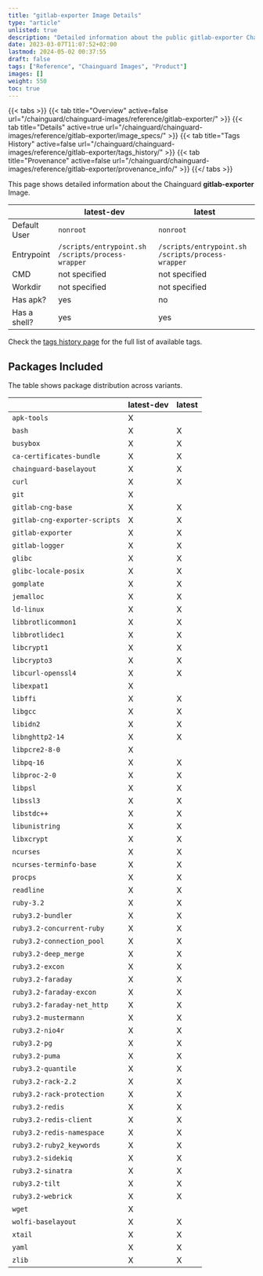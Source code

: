 ```yaml
---
title: "gitlab-exporter Image Details"
type: "article"
unlisted: true
description: "Detailed information about the public gitlab-exporter Chainguard Image."
date: 2023-03-07T11:07:52+02:00
lastmod: 2024-05-02 00:37:55
draft: false
tags: ["Reference", "Chainguard Images", "Product"]
images: []
weight: 550
toc: true
---
```


{{< tabs >}}
{{< tab title="Overview" active=false url="/chainguard/chainguard-images/reference/gitlab-exporter/" >}}
{{< tab title="Details" active=true url="/chainguard/chainguard-images/reference/gitlab-exporter/image_specs/" >}}
{{< tab title="Tags History" active=false url="/chainguard/chainguard-images/reference/gitlab-exporter/tags_history/" >}}
{{< tab title="Provenance" active=false url="/chainguard/chainguard-images/reference/gitlab-exporter/provenance_info/" >}}
{{</ tabs >}}

This page shows detailed information about the Chainguard **gitlab-exporter** Image.

|              | latest-dev                                        | latest                                            |
|--------------|---------------------------------------------------|---------------------------------------------------|
| Default User | `nonroot`                                         | `nonroot`                                         |
| Entrypoint   | `/scripts/entrypoint.sh /scripts/process-wrapper` | `/scripts/entrypoint.sh /scripts/process-wrapper` |
| CMD          | not specified                                     | not specified                                     |
| Workdir      | not specified                                     | not specified                                     |
| Has apk?     | yes                                               | no                                                |
| Has a shell? | yes                                               | yes                                               |

Check the [tags history page](/chainguard/chainguard-images/reference/gitlab-exporter/tags_history/) for the full list of available tags.

## Packages Included
The table shows package distribution across variants.

|                               | latest-dev | latest |
|-------------------------------|------------|--------|
| `apk-tools`                   | X          |        |
| `bash`                        | X          | X      |
| `busybox`                     | X          | X      |
| `ca-certificates-bundle`      | X          | X      |
| `chainguard-baselayout`       | X          | X      |
| `curl`                        | X          | X      |
| `git`                         | X          |        |
| `gitlab-cng-base`             | X          | X      |
| `gitlab-cng-exporter-scripts` | X          | X      |
| `gitlab-exporter`             | X          | X      |
| `gitlab-logger`               | X          | X      |
| `glibc`                       | X          | X      |
| `glibc-locale-posix`          | X          | X      |
| `gomplate`                    | X          | X      |
| `jemalloc`                    | X          | X      |
| `ld-linux`                    | X          | X      |
| `libbrotlicommon1`            | X          | X      |
| `libbrotlidec1`               | X          | X      |
| `libcrypt1`                   | X          | X      |
| `libcrypto3`                  | X          | X      |
| `libcurl-openssl4`            | X          | X      |
| `libexpat1`                   | X          |        |
| `libffi`                      | X          | X      |
| `libgcc`                      | X          | X      |
| `libidn2`                     | X          | X      |
| `libnghttp2-14`               | X          | X      |
| `libpcre2-8-0`                | X          |        |
| `libpq-16`                    | X          | X      |
| `libproc-2-0`                 | X          | X      |
| `libpsl`                      | X          | X      |
| `libssl3`                     | X          | X      |
| `libstdc++`                   | X          | X      |
| `libunistring`                | X          | X      |
| `libxcrypt`                   | X          | X      |
| `ncurses`                     | X          | X      |
| `ncurses-terminfo-base`       | X          | X      |
| `procps`                      | X          | X      |
| `readline`                    | X          | X      |
| `ruby-3.2`                    | X          | X      |
| `ruby3.2-bundler`             | X          | X      |
| `ruby3.2-concurrent-ruby`     | X          | X      |
| `ruby3.2-connection_pool`     | X          | X      |
| `ruby3.2-deep_merge`          | X          | X      |
| `ruby3.2-excon`               | X          | X      |
| `ruby3.2-faraday`             | X          | X      |
| `ruby3.2-faraday-excon`       | X          | X      |
| `ruby3.2-faraday-net_http`    | X          | X      |
| `ruby3.2-mustermann`          | X          | X      |
| `ruby3.2-nio4r`               | X          | X      |
| `ruby3.2-pg`                  | X          | X      |
| `ruby3.2-puma`                | X          | X      |
| `ruby3.2-quantile`            | X          | X      |
| `ruby3.2-rack-2.2`            | X          | X      |
| `ruby3.2-rack-protection`     | X          | X      |
| `ruby3.2-redis`               | X          | X      |
| `ruby3.2-redis-client`        | X          | X      |
| `ruby3.2-redis-namespace`     | X          | X      |
| `ruby3.2-ruby2_keywords`      | X          | X      |
| `ruby3.2-sidekiq`             | X          | X      |
| `ruby3.2-sinatra`             | X          | X      |
| `ruby3.2-tilt`                | X          | X      |
| `ruby3.2-webrick`             | X          | X      |
| `wget`                        | X          |        |
| `wolfi-baselayout`            | X          | X      |
| `xtail`                       | X          | X      |
| `yaml`                        | X          | X      |
| `zlib`                        | X          | X      |

